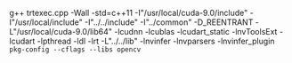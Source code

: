 g++ trtexec.cpp -Wall -std=c++11 -I"/usr/local/cuda-9.0/include" -I"/usr/local/include" -I"../../include" -I"../common"  -D_REENTRANT -L"/usr/local/cuda-9.0/lib64" -lcudnn -lcublas -lcudart_static -lnvToolsExt -lcudart -lpthread -ldl -lrt -L"../../lib" -lnvinfer -lnvparsers -lnvinfer_plugin `pkg-config --cflags --libs opencv`


